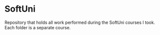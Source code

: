 # SoftUni
Repository that holds all work performed during the SoftUni courses I took. Each folder is a separate course.
